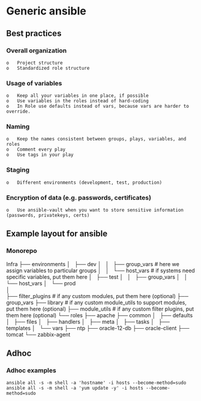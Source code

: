 # Generic ansible 

## Best practices 

### Overall organization

    o	Project structure
    o	Standardized role structure

### Usage of variables

    o	Keep all your variables in one place, if possible
    o	Use variables in the roles instead of hard-coding
    o	In Role use defaults instead of vars, because vars are harder to override.

### Naming

    o	Keep the names consistent between groups, plays, variables, and roles
    o	Comment every play
    o	Use tags in your play

### Staging

    o	Different environments (development, test, production) 

### Encryption of data (e.g. passwords, certificates)

    o	Use ansible-vault when you want to store sensitive information (passwords, privatekeys, certs)



## Example layout for ansible 
### Monorepo
Infra
 ├── environments
 │   ├── dev
 │   │   ├── group_vars       # here we assign variables to particular groups
 │   │   └── host_vars        # if systems need specific variables, put them here
 │   ├── test
 │   │   ├── group_vars
 │   │   └── host_vars
 │   └── prod                 
 │    
 ├── filter_plugins            # if any custom modules, put them here (optional)
 ├── group_vars
 ├── library                   # if any custom module_utils to support modules, put them here (optional)
 ├── module_utils              # if any custom filter plugins, put them here (optional)
 └── roles
    ├── apache
    ├── common
    │   ├── defaults
    │   ├── files
    │   ├── handlers
    │   ├── meta
    │   ├── tasks
    │   ├── templates
    │   └── vars
    ├── ntp
    ├── oracle-12-db
    ├── oracle-client
    ├── tomcat
    └── zabbix-agent


## Adhoc
### Adhoc examples
```
ansible all -s -m shell -a 'hostname' -i hosts --become-method=sudo
ansible all -s -m shell -a 'yum update -y' -i hosts --become-method=sudo
```
